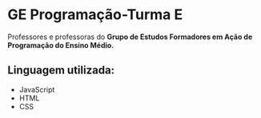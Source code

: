 # GE Programação-Turma E

Professores e professoras do **Grupo de Estudos Formadores em Ação de Programação do Ensino Médio.**

## Linguagem utilizada:
- JavaScript
- HTML
- CSS
